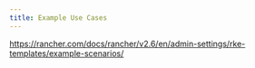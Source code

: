 ```yaml
---
title: Example Use Cases
---
```


https://rancher.com/docs/rancher/v2.6/en/admin-settings/rke-templates/example-scenarios/
